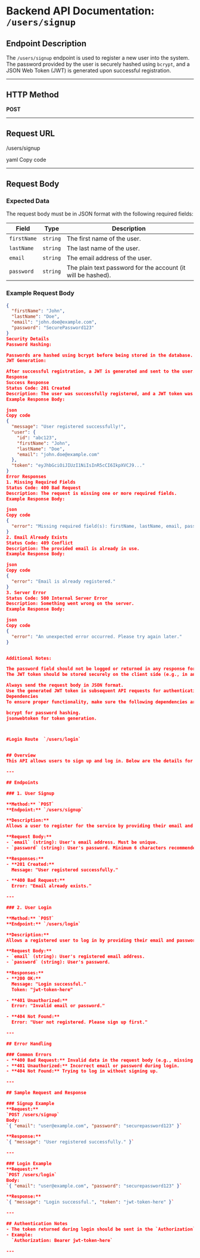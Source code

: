 # Backend API Documentation: `/users/signup`

## Endpoint Description
The `/users/signup` endpoint is used to register a new user into the system. The password provided by the user is securely hashed using `bcrypt`, and a JSON Web Token (JWT) is generated upon successful registration.

---

## HTTP Method
**POST**

---

## Request URL
/users/signup

yaml
Copy code

---

## Request Body

### Expected Data
The request body must be in JSON format with the following required fields:

| Field       | Type     | Description                          |
|-------------|----------|--------------------------------------|
| `firstName` | `string` | The first name of the user.          |
| `lastName`  | `string` | The last name of the user.           |
| `email`     | `string` | The email address of the user.       |
| `password`  | `string` | The plain text password for the account (it will be hashed). |

### Example Request Body
```json
{
  "firstName": "John",
  "lastName": "Doe",
  "email": "john.doe@example.com",
  "password": "SecurePassword123"
}
Security Details
Password Hashing:

Passwords are hashed using bcrypt before being stored in the database. This ensures the user's password is not stored in plain text, improving security.
JWT Generation:

After successful registration, a JWT is generated and sent to the user. This token can be used for authentication in subsequent requests.
Response
Success Response
Status Code: 201 Created
Description: The user was successfully registered, and a JWT token was issued.
Example Response Body:

json
Copy code
{
  "message": "User registered successfully!",
  "user": {
    "id": "abc123",
    "firstName": "John",
    "lastName": "Doe",
    "email": "john.doe@example.com"
  },
  "token": "eyJhbGciOiJIUzI1NiIsInR5cCI6IkpXVCJ9..."
}
Error Responses
1. Missing Required Fields
Status Code: 400 Bad Request
Description: The request is missing one or more required fields.
Example Response Body:

json
Copy code
{
  "error": "Missing required field(s): firstName, lastName, email, password"
}
2. Email Already Exists
Status Code: 409 Conflict
Description: The provided email is already in use.
Example Response Body:

json
Copy code
{
  "error": "Email is already registered."
}
3. Server Error
Status Code: 500 Internal Server Error
Description: Something went wrong on the server.
Example Response Body:

json
Copy code
{
  "error": "An unexpected error occurred. Please try again later."
}


Additional Notes:

The password field should not be logged or returned in any response for security reasons.
The JWT token should be stored securely on the client side (e.g., in an HTTP-only cookie or local storage).

Always send the request body in JSON format.
Use the generated JWT token in subsequent API requests for authentication purposes.
Dependencies
To ensure proper functionality, make sure the following dependencies are installed in your project:

bcrypt for password hashing.
jsonwebtoken for token generation.



#Login Route  `/users/login`


## Overview
This API allows users to sign up and log in. Below are the details for the `/users/signup` and `/users/login` endpoints.

---

## Endpoints

### 1. User Signup

**Method:** `POST`  
**Endpoint:** `/users/signup`

**Description:**  
Allows a user to register for the service by providing their email and password.

**Request Body:**  
- `email` (string): User's email address. Must be unique.  
- `password` (string): User's password. Minimum 6 characters recommended.

**Responses:**  
- **201 Created:**  
  Message: "User registered successfully."  

- **400 Bad Request:**  
  Error: "Email already exists."

---

### 2. User Login

**Method:** `POST`  
**Endpoint:** `/users/login`

**Description:**  
Allows a registered user to log in by providing their email and password.

**Request Body:**  
- `email` (string): User's registered email address.  
- `password` (string): User's password.

**Responses:**  
- **200 OK:**  
  Message: "Login successful."  
  Token: "jwt-token-here"  

- **401 Unauthorized:**  
  Error: "Invalid email or password."  

- **404 Not Found:**  
  Error: "User not registered. Please sign up first."

---

## Error Handling

### Common Errors
- **400 Bad Request:** Invalid data in the request body (e.g., missing fields, invalid email format).  
- **401 Unauthorized:** Incorrect email or password during login.  
- **404 Not Found:** Trying to log in without signing up.

---

## Sample Request and Response

### Signup Example  
**Request:**  
`POST /users/signup`  
Body:  
`{ "email": "user@example.com", "password": "securepassword123" }`

**Response:**  
`{ "message": "User registered successfully." }`

---

### Login Example  
**Request:**  
`POST /users/login`  
Body:  
`{ "email": "user@example.com", "password": "securepassword123" }`

**Response:**  
`{ "message": "Login successful.", "token": "jwt-token-here" }`

---

## Authentication Notes
- The token returned during login should be sent in the `Authorization` header with the format `Bearer <token>` for accessing protected routes.  
- Example:  
  `Authorization: Bearer jwt-token-here`

---


